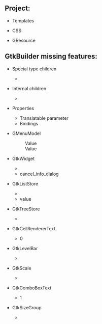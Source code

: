 ## Project:
 
 - Templates

 - CSS
 
 - GResource


## GtkBuilder missing features:
 
 - Special type children
   - <child type=""> 
 
 - Internal children
   - <child internal-child="name">
 
 - Properties
   - Translatable parameter
   - Bindings
 
 - GMenuModel
   <menu id="">
    <section>
      <item>
        <attribute name="" translatable="yes">Value</attribute>
      </item>
    </section>
    <section>
      <submenu>
        <attribute name="" translatable="yes">Value</attribute>
        <section/>
      </submenu>
    </section>
  </menu>
 
 - GtkWidget
   - <style> <class name="css-class"/> </style>
   -  <action-widgets>
        <action-widget response="cancel">cancel_info_dialog</action-widget>
      </action-widgets>

 - GtkListStore
   - <columns> <column type=""/> </columns>
   - <data> <row> <col id="0">value</col> </row> </data>

 - GtkTreeStore
   - <columns> <column type=""/> </columns>

 - GtkCellRendererText
   - <attributes> <attribute name="text">0</attribute> </attributes>

 - GtkLevelBar
   - <offsets> <offset name="low" value="1"/> </offsets>

 - GtkScale
   - <marks> <mark value="0" position="bottom"> </mark>

 - GtkComboBoxText
   - <items> <item>1</item> </items>
   
 - GtkSizeGroup
   - <widgets> <widget name="listboxrow1"/> </widgets>
